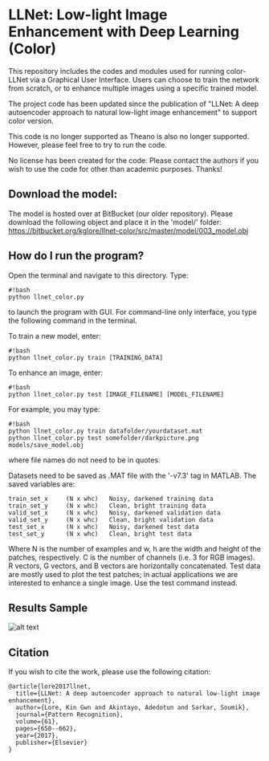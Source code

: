 # LLNet: Low-light Image Enhancement with Deep Learning (Color)

This repository includes the codes and modules used for running color-LLNet via a Graphical User Interface. Users can choose to train the network from scratch, or to enhance multiple images using a specific trained model.

The project code has been updated since the publication of "LLNet: A deep autoencoder approach to natural low-light image enhancement" to support color version.

This code is no longer supported as Theano is also no longer supported. However, please feel free to try to run the code.

No license has been created for the code. Please contact the authors if you wish to use the code for other than academic purposes. Thanks!

## Download the model:
The model is hosted over at BitBucket (our older repository). Please download the following object and place it in the 'model/' folder:
https://bitbucket.org/kglore/llnet-color/src/master/model/003_model.obj

## How do I run the program?

Open the terminal and navigate to this directory. Type:

```
#!bash
python llnet_color.py
```

to launch the program with GUI. For command-line only interface, you type the following command in the terminal.

To train a new model, enter:

```
#!bash
python llnet_color.py train [TRAINING_DATA]
```

To enhance an image, enter:

```
#!bash
python llnet_color.py test [IMAGE_FILENAME] [MODEL_FILENAME]
```

For example, you may type:

```
#!bash
python llnet_color.py train datafolder/yourdataset.mat
python llnet_color.py test somefolder/darkpicture.png models/save_model.obj
```

where file names do not need to be in quotes.

Datasets need to be saved as .MAT file with the '-v7.3' tag in MATLAB. The saved variables are:

```
train_set_x     (N x whc)   Noisy, darkened training data
train_set_y     (N x whc)   Clean, bright training data
valid_set_x     (N x whc)   Noisy, darkened validation data
valid_set_y     (N x whc)   Clean, bright validation data
test_set_x      (N x whc)   Noisy, darkened test data
test_set_y      (N x whc)   Clean, bright test data
```

Where N is the number of examples and w, h are the width and height of the patches, respectively. C is the number of channels (i.e. 3 for RGB images). R vectors, G vectors, and B vectors are horizontally concatenated. Test data are mostly used to plot the test patches; in actual applications we are interested to enhance a single image. Use the test command instead.

## Results Sample
![alt text](https://github.com/kglore/llnet_color/blob/master/readme/samples.png)


## Citation

If you wish to cite the work, please use the following citation:

```
@article{lore2017llnet,
  title={LLNet: A deep autoencoder approach to natural low-light image enhancement},
  author={Lore, Kin Gwn and Akintayo, Adedotun and Sarkar, Soumik},
  journal={Pattern Recognition},
  volume={61},
  pages={650--662},
  year={2017},
  publisher={Elsevier}
}
```
